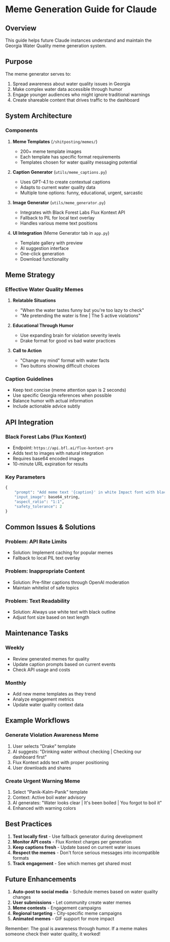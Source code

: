 # Meme Generation Guide for Claude

## Overview
This guide helps future Claude instances understand and maintain the Georgia Water Quality meme generation system.

## Purpose
The meme generator serves to:
1. Spread awareness about water quality issues in Georgia
2. Make complex water data accessible through humor
3. Engage younger audiences who might ignore traditional warnings
4. Create shareable content that drives traffic to the dashboard

## System Architecture

### Components
1. **Meme Templates** (`/shitposting/memes/`)
   - 200+ meme template images
   - Each template has specific format requirements
   - Templates chosen for water quality messaging potential

2. **Caption Generator** (`utils/meme_captions.py`)
   - Uses GPT-4.1 to create contextual captions
   - Adapts to current water quality data
   - Multiple tone options: funny, educational, urgent, sarcastic

3. **Image Generator** (`utils/meme_generator.py`)
   - Integrates with Black Forest Labs Flux Kontext API
   - Fallback to PIL for local text overlay
   - Handles various meme text positions

4. **UI Integration** (Meme Generator tab in `app.py`)
   - Template gallery with preview
   - AI suggestion interface
   - One-click generation
   - Download functionality

## Meme Strategy

### Effective Water Quality Memes
1. **Relatable Situations**
   - "When the water tastes funny but you're too lazy to check"
   - "Me pretending the water is fine | The 5 active violations"

2. **Educational Through Humor**
   - Use expanding brain for violation severity levels
   - Drake format for good vs bad water practices

3. **Call to Action**
   - "Change my mind" format with water facts
   - Two buttons showing difficult choices

### Caption Guidelines
- Keep text concise (meme attention span is 2 seconds)
- Use specific Georgia references when possible
- Balance humor with actual information
- Include actionable advice subtly

## API Integration

### Black Forest Labs (Flux Kontext)
- Endpoint: `https://api.bfl.ai/flux-kontext-pro`
- Adds text to images with natural integration
- Requires base64 encoded images
- 10-minute URL expiration for results

### Key Parameters
```python
{
    "prompt": "Add meme text '{caption}' in white Impact font with black outline",
    "input_image": base64_string,
    "aspect_ratio": "1:1",
    "safety_tolerance": 2
}
```

## Common Issues & Solutions

### Problem: API Rate Limits
- Solution: Implement caching for popular memes
- Fallback to local PIL text overlay

### Problem: Inappropriate Content
- Solution: Pre-filter captions through OpenAI moderation
- Maintain whitelist of safe topics

### Problem: Text Readability
- Solution: Always use white text with black outline
- Adjust font size based on text length

## Maintenance Tasks

### Weekly
- Review generated memes for quality
- Update caption prompts based on current events
- Check API usage and costs

### Monthly
- Add new meme templates as they trend
- Analyze engagement metrics
- Update water quality context data

## Example Workflows

### Generate Violation Awareness Meme
1. User selects "Drake" template
2. AI suggests: "Drinking water without checking | Checking our dashboard first"
3. Flux Kontext adds text with proper positioning
4. User downloads and shares

### Create Urgent Warning Meme
1. Select "Panik-Kalm-Panik" template
2. Context: Active boil water advisory
3. AI generates: "Water looks clear | It's been boiled | You forgot to boil it"
4. Enhanced with warning colors

## Best Practices

1. **Test locally first** - Use fallback generator during development
2. **Monitor API costs** - Flux Kontext charges per generation
3. **Keep captions fresh** - Update based on current water issues
4. **Respect the memes** - Don't force serious messages into incompatible formats
5. **Track engagement** - See which memes get shared most

## Future Enhancements

1. **Auto-post to social media** - Schedule memes based on water quality changes
2. **User submissions** - Let community create water memes
3. **Meme contests** - Engagement campaigns
4. **Regional targeting** - City-specific meme campaigns
5. **Animated memes** - GIF support for more impact

Remember: The goal is awareness through humor. If a meme makes someone check their water quality, it worked!